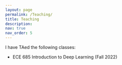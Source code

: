 ```yaml
---
layout: page
permalink: /Teaching/
title: Teaching
description: 
nav: true
nav_order: 5
---
```


I have TAed the following classes:
* ECE 685 Introduction to Deep Learning (Fall 2022)

